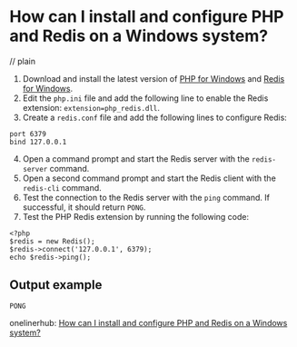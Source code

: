 # How can I install and configure PHP and Redis on a Windows system?
// plain

1. Download and install the latest version of [PHP for Windows](https://windows.php.net/download/) and [Redis for Windows](https://github.com/microsoftarchive/redis/releases).
2. Edit the `php.ini` file and add the following line to enable the Redis extension: `extension=php_redis.dll`.
3. Create a `redis.conf` file and add the following lines to configure Redis:
```
port 6379
bind 127.0.0.1
```
4. Open a command prompt and start the Redis server with the `redis-server` command.
5. Open a second command prompt and start the Redis client with the `redis-cli` command.
6. Test the connection to the Redis server with the `ping` command. If successful, it should return `PONG`.
7. Test the PHP Redis extension by running the following code:
```
<?php
$redis = new Redis();
$redis->connect('127.0.0.1', 6379);
echo $redis->ping();
```

## Output example
 `PONG`

onelinerhub: [How can I install and configure PHP and Redis on a Windows system?](https://onelinerhub.com/predis/how-can-i-install-and-configure-php-and-redis-on-a-windows-system)